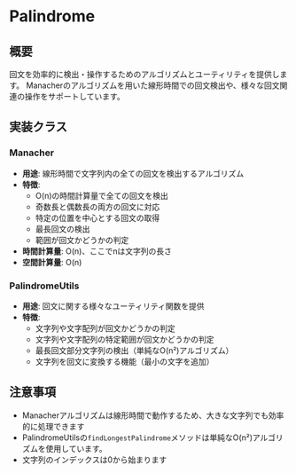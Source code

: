 # Palindrome

## 概要

回文を効率的に検出・操作するためのアルゴリズムとユーティリティを提供します。
Manacherのアルゴリズムを用いた線形時間での回文検出や、様々な回文関連の操作をサポートしています。

## 実装クラス

### Manacher

- **用途**: 線形時間で文字列内の全ての回文を検出するアルゴリズム
- **特徴**:
	- O(n)の時間計算量で全ての回文を検出
	- 奇数長と偶数長の両方の回文に対応
	- 特定の位置を中心とする回文の取得
	- 最長回文の検出
	- 範囲が回文かどうかの判定
- **時間計算量**: O(n)、ここでnは文字列の長さ
- **空間計算量**: O(n)

### PalindromeUtils

- **用途**: 回文に関する様々なユーティリティ関数を提供
- **特徴**:
	- 文字列や文字配列が回文かどうかの判定
	- 文字列や文字配列の特定範囲が回文かどうかの判定
	- 最長回文部分文字列の検出（単純なO(n²)アルゴリズム）
	- 文字列を回文に変換する機能（最小の文字を追加）

## 注意事項

- Manacherアルゴリズムは線形時間で動作するため、大きな文字列でも効率的に処理できます
- PalindromeUtilsの`findLongestPalindrome`メソッドは単純なO(n²)アルゴリズムを使用しています。
- 文字列のインデックスは0から始まります